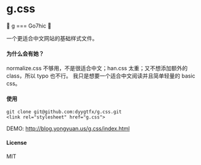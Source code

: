g.css
==========
🐶 g === Go7hic 🐶

一个更适合中文网站的基础样式文件。

#### 为什么会有她？
normalize.css 不够用，不是很适合中文；han.css 太重；又不想添加额外的 class，所以 typo 也不行。
我只是想要一个适合中文阅读并且简单轻量的 basic css。

#### 使用

```
git clone git@github.com:dyygtfx/g.css.git
<link rel="stylesheet" href="g.css">
```
DEMO: http://blog.yongyuan.us/g.css/index.html

#### License
MIT



